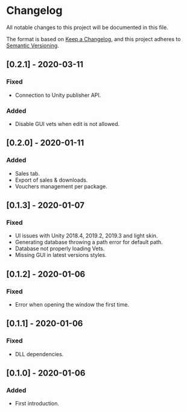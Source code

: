 # Changelog
All notable changes to this project will be documented in this file.

The format is based on [Keep a Changelog](https://keepachangelog.com/en/1.0.0/),
and this project adheres to [Semantic Versioning](https://semver.org/spec/v2.0.0.html).

## [0.2.1] - 2020-03-11
### Fixed
- Connection to Unity publisher API.

### Added
- Disable GUI vets when edit is not allowed.

## [0.2.0] - 2020-01-11
### Added
- Sales tab.
- Export of sales & downloads.
- Vouchers management per package.

## [0.1.3] - 2020-01-07
### Fixed
- UI issues with Unity 2018.4, 2019.2, 2019.3 and light skin.
- Generating database throwing a path error for default path.
- Database not properly loading Vets.
- Missing GUI in latest versions styles.

## [0.1.2] - 2020-01-06
### Fixed
- Error when opening the window the first time.

## [0.1.1] - 2020-01-06
### Fixed
- DLL dependencies.

## [0.1.0] - 2020-01-06
### Added
- First introduction.
